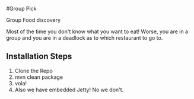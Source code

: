 #Group Pick

Group Food discovery

Most of the time you don't know what you want to eat!
Worse, you are in a group and you are in a deadlock as to which restaurant to go to.

## Installation Steps
1. Clone the Repo
2. mvn clean package
3. vola!
4. Also we have embedded Jetty! No we don't.


